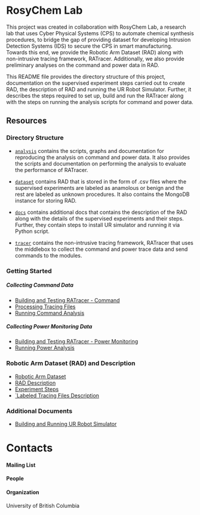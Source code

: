 # RosyChem Lab

This project was created in collaboration with RosyChem Lab, a research lab that uses Cyber Physical Systems (CPS) to automate chemical synthesis procedures, to bridge the gap of providing dataset for developing Intrusion Detection Systems (IDS) to secure the CPS in smart manufacturing. Towards this end, we provide the Robotic Arm Dataset (RAD) along with non-intrusive tracing framework, RATracer. Additionally, we also provide preliminary analyses on the command and power data in RAD. 

This README file provides the directory structure of this project, documentation on the supervised experiment steps carried out to create RAD, the description of RAD and running the UR Robot Simulator. Further, it describes the steps required to set up, build and run the RATracer along with the steps on running the analysis scripts for command and power data.

## Resources

### Directory Structure

* [`analysis`](https://github.com/ubc-systopia/cps-security-code/tree/main/analysis) contains the scripts, graphs and documentation for reproducing the analysis on command and power data. It also provides the scripts and documentation on performing the analysis to evaluate the performance of RATracer.

* [`dataset`](https://github.com/ubc-systopia/cps-security-code/tree/main/dataset) contains RAD that is stored in the form of .csv files where the supervised experiments are labeled as anamolous or benign and the rest are labeled as unknown procedures. It also contains the MongoDB instance for storing RAD.

* [`docs`](https://github.com/ubc-systopia/cps-security-code/tree/main/docs) contains additional docs that contains the description of the RAD along with the details of the supervised experiments and their steps. Further, they contain steps to install UR simulator and running it via Python script.

* [`tracer`](https://github.com/ubc-systopia/cps-security-code/tree/main/tracer) contains the  non-intrusive tracing framework, RATracer that uses the middlebox to collect the command and power trace data and send commands to the modules.

### Getting Started

##### Collecting Command Data
* [Building and Testing RATracer - Command](https://github.com/ubc-systopia/cps-security-code/blob/main/tracer/README.md)
* [Processing Tracing Files](https://github.com/ubc-systopia/cps-security-code/blob/main/tracer/data_processing/README.md)
* [Running Command Analysis](https://github.com/ubc-systopia/cps-security-code/tree/main/analysis/Dataset_CommandAnalysis)

##### Collecting Power Monitoring Data
* [Building and Testing RATracer - Power Monitoring](https://github.com/ubc-systopia/cps-security-code/blob/main/tracer/RATracer_power_monitoring/README.md)
* [Running Power Analysis](https://github.com/ubc-systopia/cps-security-code/tree/main/analysis/Dataset_PowerAnalysis)


### Robotic Arm Dataset (RAD) and Description
* [Robotic Arm Dataset](https://github.com/ubc-systopia/cps-security-code/tree/main/dataset)
* [RAD Description](https://github.com/ubc-systopia/cps-security-code/blob/main/docs/RAD_Description.pdf)
* [Experiment Steps](https://github.com/ubc-systopia/cps-security-code/blob/main/docs/Experiment_Steps.pdf)
* [`Labeled Tracing Files Description](https://github.com/ubc-systopia/cps-security-code/blob/main/dataset/README.md)


### Additional Documents

* [Building and Running UR Robot Simulator](https://github.com/ubc-systopia/cps-security-code/blob/main/docs/URsim_Setup.pdf)


# Contacts

#### Mailing List

#### People


#### Organization

University of British Columbia







